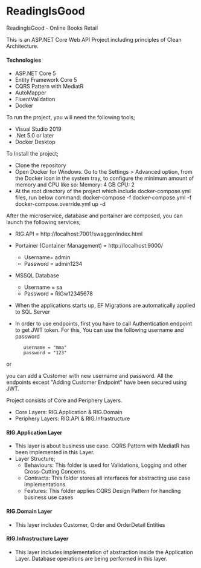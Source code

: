 # ReadingIsGood
ReadingIsGood - Online Books Retail

This is an ASP.NET Core Web API Project including principles of Clean Architecture. 

#### Technologies 
- ASP.NET Core 5
- Entity Framework Core 5
- CQRS Pattern with MediatR
- AutoMapper
- FluentValidation
- Docker

To run the project, you will need the following tools;
- Visual Studio 2019
- .Net 5.0 or later
- Docker Desktop

To Install the project;
- Clone the repository
- Open Docker for Windows. Go to the Settings > Advanced option, from the Docker icon in the system tray, to configure the minimum amount of memory and CPU like so:
Memory: 4 GB
CPU: 2
- At the root directory of the project which include docker-compose.yml files, run below command:
docker-compose -f docker-compose.yml -f docker-compose.override.yml up -d

After the microservice, database and portainer are composed, you can launch the following services;

- RIG.API = http://localhost:7001/swagger/index.html
- Portainer (Container Management) = http://localhost:9000/
	- Username= admin
	- Password = admin1234
- MSSQL Database
	- Username = sa
	- Password = RiGw12345678

- When the applications starts up, EF Migrations are automatically applied to SQL Server
- In order to use endpoints, first you have to call Authentication endpoint to get JWT token. For this, You can use the following username and password

		 username = "mma"
		 password = "123"
or

you can add a Customer with new username and password. All the endpoints except "Adding Customer Endpoint" have been secured using JWT.


Project consists of Core and Periphery Layers. 
- Core Layers: RIG.Application & RIG.Domain
- Periphery Layers: RIG.API & RIG.Infrastructure

#### RIG.Application Layer
- This layer is about business use case. CQRS Pattern with MediatR has been implemented in this Layer.
- Layer Structure;
	- Behaviours: This folder is used for Validations, Logging and other Cross-Cutting Concerns.
	- Contracts: This folder stores all interfaces for abstracting use case implementations
	- Features: This folder applies  CQRS Design Pattern for handling business use cases


#### RIG.Domain Layer
- This layer includes Customer, Order and OrderDetail Entities

#### RIG.Infrastructure Layer
- This layer includes implementation of abstraction inside the Application Layer. Database operations are being performed in this layer.




